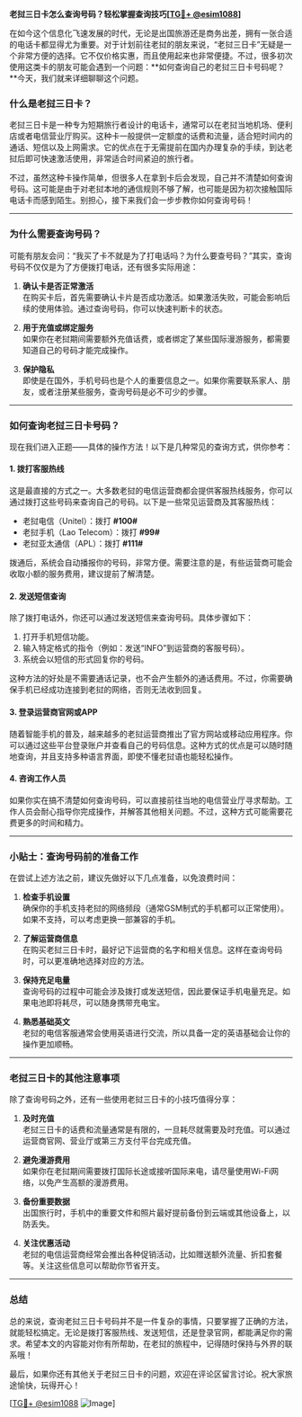 **老挝三日卡怎么查询号码？轻松掌握查询技巧[[TG💪+ @esim1088](https://t.me/s/esim1088)]**

在如今这个信息化飞速发展的时代，无论是出国旅游还是商务出差，拥有一张合适的电话卡都显得尤为重要。对于计划前往老挝的朋友来说，“老挝三日卡”无疑是一个非常方便的选择。它不仅价格实惠，而且使用起来也非常便捷。不过，很多初次使用这类卡的朋友可能会遇到一个问题：**如何查询自己的老挝三日卡号码呢？**今天，我们就来详细聊聊这个问题。

### **什么是老挝三日卡？**

老挝三日卡是一种专为短期旅行者设计的电话卡，通常可以在老挝当地机场、便利店或者电信营业厅购买。这种卡一般提供一定额度的话费和流量，适合短时间内的通话、短信以及上网需求。它的优点在于无需提前在国内办理复杂的手续，到达老挝后即可快速激活使用，非常适合时间紧迫的旅行者。

不过，虽然这种卡操作简单，但很多人在拿到卡后会发现，自己并不清楚如何查询号码。这可能是由于对老挝本地的通信规则不够了解，也可能是因为初次接触国际电话卡而感到陌生。别担心，接下来我们会一步步教你如何查询号码！

---

### **为什么需要查询号码？**

可能有朋友会问：“我买了卡不就是为了打电话吗？为什么要查号码？”其实，查询号码不仅仅是为了方便拨打电话，还有很多实际用途：

1. **确认卡是否正常激活**  
   在购买卡后，首先需要确认卡片是否成功激活。如果激活失败，可能会影响后续的使用体验。通过查询号码，你可以快速判断卡的状态。

2. **用于充值或绑定服务**  
   如果你在老挝期间需要额外充值话费，或者绑定了某些国际漫游服务，都需要知道自己的号码才能完成操作。

3. **保护隐私**  
   即使是在国外，手机号码也是个人的重要信息之一。如果你需要联系家人、朋友，或者注册某些服务，查询号码是必不可少的步骤。

---

### **如何查询老挝三日卡号码？**

现在我们进入正题——具体的操作方法！以下是几种常见的查询方式，供你参考：

#### **1. 拨打客服热线**
这是最直接的方式之一。大多数老挝的电信运营商都会提供客服热线服务，你可以通过拨打这些号码来查询自己的号码。以下是一些常见运营商及其客服热线：
- 老挝电信（Unitel）：拨打 **#100#**
- 老挝手机（Lao Telecom）：拨打 **#99#**
- 老挝亚太通信（APL）：拨打 **#111#**

拨通后，系统会自动播报你的号码，非常方便。需要注意的是，有些运营商可能会收取小额的服务费用，建议提前了解清楚。

#### **2. 发送短信查询**
除了拨打电话外，你还可以通过发送短信来查询号码。具体步骤如下：
1. 打开手机短信功能。
2. 输入特定格式的指令（例如：发送“INFO”到运营商的客服号码）。
3. 系统会以短信的形式回复你的号码。

这种方法的好处是不需要通话记录，也不会产生额外的通话费用。不过，你需要确保手机已经成功连接到老挝的网络，否则无法收到回复。

#### **3. 登录运营商官网或APP**
随着智能手机的普及，越来越多的老挝运营商推出了官方网站或移动应用程序。你可以通过这些平台登录账户并查看自己的号码信息。这种方式的优点是可以随时随地查询，并且支持多种语言界面，即使不懂老挝语也能轻松操作。

#### **4. 咨询工作人员**
如果你实在搞不清楚如何查询号码，可以直接前往当地的电信营业厅寻求帮助。工作人员会耐心指导你完成操作，并解答其他相关问题。不过，这种方式可能需要花费更多的时间和精力。

---

### **小贴士：查询号码前的准备工作**

在尝试上述方法之前，建议先做好以下几点准备，以免浪费时间：

1. **检查手机设置**  
   确保你的手机支持老挝的网络频段（通常GSM制式的手机都可以正常使用）。如果不支持，可以考虑更换一部兼容的手机。

2. **了解运营商信息**  
   在购买老挝三日卡时，最好记下运营商的名字和相关信息。这样在查询号码时，可以更准确地选择对应的方法。

3. **保持充足电量**  
   查询号码的过程中可能会涉及拨打或发送短信，因此要保证手机电量充足。如果电池即将耗尽，可以随身携带充电宝。

4. **熟悉基础英文**  
   老挝的电信客服通常会使用英语进行交流，所以具备一定的英语基础会让你的操作更加顺畅。

---

### **老挝三日卡的其他注意事项**

除了查询号码之外，还有一些使用老挝三日卡的小技巧值得分享：

1. **及时充值**  
   老挝三日卡的话费和流量通常是有限的，一旦耗尽就需要及时充值。可以通过运营商官网、营业厅或第三方支付平台完成充值。

2. **避免漫游费用**  
   如果你在老挝期间需要拨打国际长途或接听国际来电，请尽量使用Wi-Fi网络，以免产生高额的漫游费用。

3. **备份重要数据**  
   出国旅行时，手机中的重要文件和照片最好提前备份到云端或其他设备上，以防丢失。

4. **关注优惠活动**  
   老挝的电信运营商经常会推出各种促销活动，比如赠送额外流量、折扣套餐等。关注这些信息可以帮助你节省开支。

---

### **总结**

总的来说，查询老挝三日卡号码并不是一件复杂的事情，只要掌握了正确的方法，就能轻松搞定。无论是拨打客服热线、发送短信，还是登录官网，都能满足你的需求。希望本文的内容能对你有所帮助，在老挝的旅程中，记得随时保持与外界的联系哦！

最后，如果你还有其他关于老挝三日卡的问题，欢迎在评论区留言讨论。祝大家旅途愉快，玩得开心！

[[TG💪+ @esim1088](https://t.me/s/esim1088) ![Image](https://i.postimg.cc/4NQfJmqS/Snipaste-2025-05-13-00-14-12.png)]